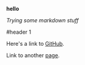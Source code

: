 **hello**

*Trying some markdown stuff*

#header 1

Here's a link to [GitHub](https://github.com).

Link to another [page](file2.md).
